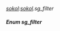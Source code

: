 _[sokol](../../modules/sokol/sokol-module.md):[sokol](../../modules/sokol/sokol-module.md).sg\_filter_
##### Enum sg\_filter
